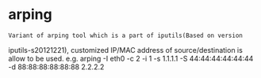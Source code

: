 # arping
	Variant of arping tool which is a part of iputils(Based on version
iputils-s20121221), customized IP/MAC address of source/destination is allow to
be used. e.g.
arping -I eth0 -c 2 -i 1 -s 1.1.1.1 -S 44:44:44:44:44:44 -d 88:88:88:88:88:88 2.2.2.2

